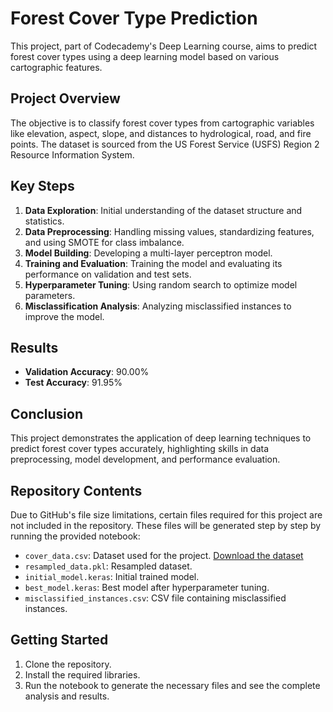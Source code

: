 # Forest Cover Type Prediction

This project, part of Codecademy's Deep Learning course, aims to predict forest cover types using a deep learning model based on various cartographic features.

## Project Overview

The objective is to classify forest cover types from cartographic variables like elevation, aspect, slope, and distances to hydrological, road, and fire points. The dataset is sourced from the US Forest Service (USFS) Region 2 Resource Information System.

## Key Steps

1. **Data Exploration**: Initial understanding of the dataset structure and statistics.
2. **Data Preprocessing**: Handling missing values, standardizing features, and using SMOTE for class imbalance.
3. **Model Building**: Developing a multi-layer perceptron model.
4. **Training and Evaluation**: Training the model and evaluating its performance on validation and test sets.
5. **Hyperparameter Tuning**: Using random search to optimize model parameters.
6. **Misclassification Analysis**: Analyzing misclassified instances to improve the model.

## Results

- **Validation Accuracy**: 90.00%
- **Test Accuracy**: 91.95%

## Conclusion

This project demonstrates the application of deep learning techniques to predict forest cover types accurately, highlighting skills in data preprocessing, model development, and performance evaluation.

## Repository Contents

Due to GitHub's file size limitations, certain files required for this project are not included in the repository. These files will be generated step by step by running the provided notebook:

- `cover_data.csv`: Dataset used for the project. [Download the dataset](https://content.codecademy.com/courses/deeplearning-with-tensorflow/dlsp-portfolio-starter-code.zip)
- `resampled_data.pkl`: Resampled dataset.
- `initial_model.keras`: Initial trained model.
- `best_model.keras`: Best model after hyperparameter tuning.
- `misclassified_instances.csv`: CSV file containing misclassified instances.

## Getting Started

1. Clone the repository.
2. Install the required libraries.
3. Run the notebook to generate the necessary files and see the complete analysis and results.
